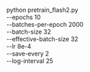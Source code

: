   python pretrain_flash2.py \
      --epochs 10 \
      --batches-per-epoch 2000 \
      --batch-size 32 \
      --effective-batch-size 32 \
      --lr 8e-4 \
      --save-every 2 \
      --log-interval 25
